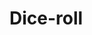 # Dice-roll
<!-- Dice Project built by Ronald, with the guide of "The Complete 2022 Web Development Bootcamp Course" by Dr. Angela Yu -->
